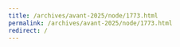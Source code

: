 ```yaml
---
title: /archives/avant-2025/node/1773.html
permalink: /archives/avant-2025/node/1773.html
redirect: /
---
```

